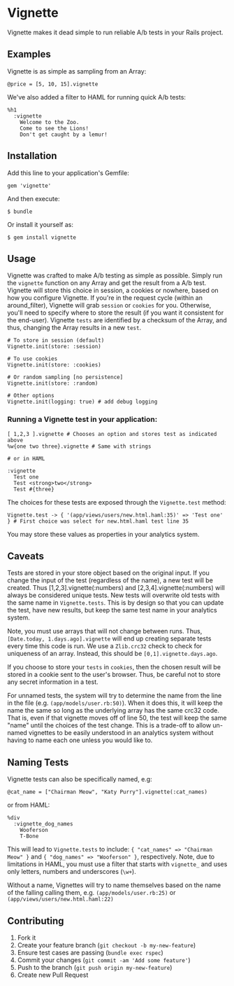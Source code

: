 # Vignette

Vignette makes it dead simple to run reliable A/b tests in your Rails project.

## Examples

Vignette is as simple as sampling from an Array:

    @price = [5, 10, 15].vignette

We've also added a filter to HAML for running quick A/b tests:

    %h1
      :vignette
        Welcome to the Zoo.
        Come to see the Lions!
        Don't get caught by a lemur!

## Installation

Add this line to your application's Gemfile:

    gem 'vignette'

And then execute:

    $ bundle

Or install it yourself as:

    $ gem install vignette

## Usage

Vignette was crafted to make A/b testing as simple as possible.  Simply run the `vignette` function on any Array and get the result from a A/b test.  Vignette will store this choice in session, a cookies or nowhere, based on how you configure Vignette.  If you're in the request cycle (within an around_filter), Vignette will grab `session` or `cookies` for you.  Otherwise, you'll need to specify where to store the result (if you want it consistent for the end-user).  Vignette `tests` are identified by a checksum of the Array, and thus, changing the Array results in a new `test`.
  
    # To store in session (default)
    Vignette.init(store: :session)

    # To use cookies
    Vignette.init(store: :cookies)

    # Or random sampling [no persistence]
    Vignette.init(store: :random)

    # Other options
    Vignette.init(logging: true) # add debug logging

### Running a Vignette test in your application:

    [ 1,2,3 ].vignette # Chooses an option and stores test as indicated above
    %w{one two three}.vignette # Same with strings

    # or in HAML

    :vignette
      Test one
      Test <strong>two</strong>
      Test #{three}

The choices for these tests are exposed through the `Vignette.test` method:

    Vignette.test -> { '(app/views/users/new.html.haml:35)' => 'Test one' } # First choice was select for new.html.haml test line 35

You may store these values as properties in your analytics system.

## Caveats

Tests are stored in your store object based on the original input.  If you change the input of the test (regardless of the name), a new test will be created.  Thus [1,2,3].vignette(:numbers) and [2,3,4].vignette(:numbers) will always be considered unique tests.  New tests will overwrite old tests with the same name in `Vignette.tests`.  This is by design so that you can update the test, have new results, but keep the same test name in your analytics system.

Note, you must use arrays that will not change between runs.  Thus, `[Date.today, 1.days.ago].vignette` will end up creating separate tests every time this code is run.  We use a `Zlib.crc32` check to check for uniqueness of an array.  Instead, this should be `[0,1].vignette.days.ago`.

If you choose to store your `tests` in `cookies`, then the chosen result will be stored in a cookie sent to the user's browser.  Thus, be careful not to store any secret information in a test.

For unnamed tests, the system will try to determine the name from the line in the file (e.g. `(app/models/user.rb:50)`).  When it does this, it will keep the name the same so long as the underlying array has the same crc32 code.  That is, even if that vignette moves off of line 50, the test will keep the same "name" until the choices of the test change.  This is a trade-off to allow un-named vignettes to be easily understood in an analytics system without having to name each one unless you would like to.

## Naming Tests

Vignette tests can also be specifically named, e.g:

    @cat_name = ["Chairman Meow", "Katy Purry"].vignette(:cat_names)


or from HAML:

    %div
      :vignette_dog_names
        Wooferson
        T-Bone

This will lead to `Vignette.tests` to include: `{ "cat_names" => "Chairman Meow" }` and `{ "dog_names" => "Wooferson" }`, respectively.  Note, due to limitations in HAML, you must use a filter that starts with `vignette_` and uses only letters, numbers and underscores (`\w+`).

Without a name, Vignettes will try to name themselves based on the name of the falling calling them, e.g. `(app/models/user.rb:25)` or `(app/views/users/new.html.haml:22)`

## Contributing

1. Fork it
2. Create your feature branch (`git checkout -b my-new-feature`)
3. Ensure test cases are passing (`bundle exec rspec`)
4. Commit your changes (`git commit -am 'Add some feature'`)
5. Push to the branch (`git push origin my-new-feature`)
6. Create new Pull Request
